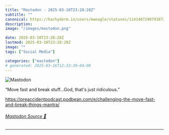 ```yaml
---
title: "Mastodon - 2025-03-10T23:28:28Z"
subtitle: ""
canonical: https://hachyderm.io/users/mweagle/statuses/114140729079387237
description:
image: "/images/mastodon.png"

date: 2025-03-10T23:28:28Z
lastmod: 2025-03-10T23:28:28Z
image: ""
tags: ["Social Media"]

categories: ["mastodon"]
# generated: 2025-03-16T12:33:30-04:00
---
```

![Mastodon](/images/mastodon.png)

<p>“Move fast and break stuff...God, that&#39;s just ridiculous.”</p><p><a href="https://preaccidentpodcast.podbean.com/e/challenging-the-move-fast-and-break-things-mantra/" target="_blank" rel="nofollow noopener noreferrer" translate="no"><span class="invisible">https://</span><span class="ellipsis">preaccidentpodcast.podbean.com</span><span class="invisible">/e/challenging-the-move-fast-and-break-things-mantra/</span></a></p>


###### [Mastodon Source 🐘](https://hachyderm.io/@mweagle/114140729079387237)

___
